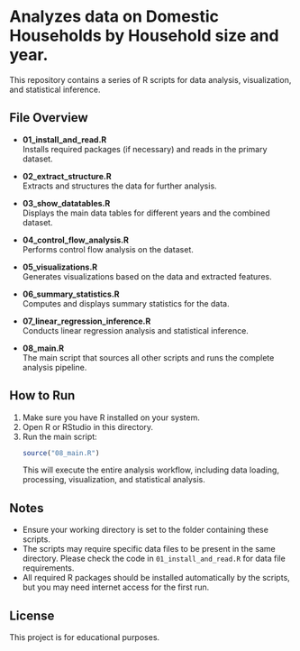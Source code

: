 # Analyzes data on Domestic Households by Household size and year.

This repository contains a series of R scripts for data analysis, visualization, and statistical inference.

## File Overview

- **01_install_and_read.R**  
  Installs required packages (if necessary) and reads in the primary dataset.

- **02_extract_structure.R**  
  Extracts and structures the data for further analysis.

- **03_show_datatables.R**  
  Displays the main data tables for different years and the combined dataset.

- **04_control_flow_analysis.R**  
  Performs control flow analysis on the dataset.

- **05_visualizations.R**  
  Generates visualizations based on the data and extracted features.

- **06_summary_statistics.R**  
  Computes and displays summary statistics for the data.

- **07_linear_regression_inference.R**  
  Conducts linear regression analysis and statistical inference.

- **08_main.R**  
  The main script that sources all other scripts and runs the complete analysis pipeline.

## How to Run

1. Make sure you have R installed on your system.
2. Open R or RStudio in this directory.
3. Run the main script:
   ```r
   source("08_main.R")
   ```
   This will execute the entire analysis workflow, including data loading, processing, visualization, and statistical analysis.

## Notes

- Ensure your working directory is set to the folder containing these scripts.
- The scripts may require specific data files to be present in the same directory. Please check the code in `01_install_and_read.R` for data file requirements.
- All required R packages should be installed automatically by the scripts, but you may need internet access for the first run.

## License

This project is for educational purposes. 
